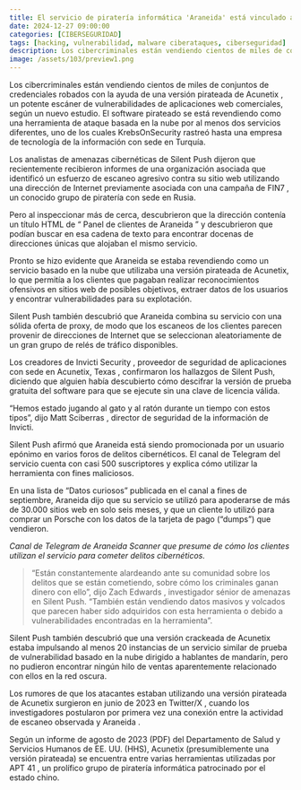```yaml
---
title: El servicio de piratería informática 'Araneida' está vinculado a una empresa turca de TI
date: 2024-12-27 09:00:00 
categories: [CIBERSEGURIDAD]
tags: [hacking, vulnerabilidad, malware ciberataques, ciberseguridad]
description: Los cibercriminales están vendiendo cientos de miles de conjuntos de credenciales robados con la ayuda de una versión pirateada de Acunetix.
image: /assets/103/preview1.png
---
```


Los cibercriminales están vendiendo cientos de miles de conjuntos de credenciales robados con la ayuda de una versión pirateada de Acunetix , un potente escáner de vulnerabilidades de aplicaciones web comerciales, según un nuevo estudio. El software pirateado se está revendiendo como una herramienta de ataque basada en la nube por al menos dos servicios diferentes, uno de los cuales KrebsOnSecurity rastreó hasta una empresa de tecnología de la información con sede en Turquía.

Los analistas de amenazas cibernéticas de Silent Push dijeron que recientemente recibieron informes de una organización asociada que identificó un esfuerzo de escaneo agresivo contra su sitio web utilizando una dirección de Internet previamente asociada con una campaña de FIN7 , un conocido grupo de piratería con sede en Rusia.

Pero al inspeccionar más de cerca, descubrieron que la dirección contenía un título HTML de “ Panel de clientes de Araneida ” y descubrieron que podían buscar en esa cadena de texto para encontrar docenas de direcciones únicas que alojaban el mismo servicio.

Pronto se hizo evidente que Araneida se estaba revendiendo como un servicio basado en la nube que utilizaba una versión pirateada de Acunetix, lo que permitía a los clientes que pagaban realizar reconocimientos ofensivos en sitios web de posibles objetivos, extraer datos de los usuarios y encontrar vulnerabilidades para su explotación.

Silent Push también descubrió que Araneida combina su servicio con una sólida oferta de proxy, de modo que los escaneos de los clientes parecen provenir de direcciones de Internet que se seleccionan aleatoriamente de un gran grupo de relés de tráfico disponibles.

Los creadores de Invicti Security , proveedor de seguridad de aplicaciones con sede en Acunetix, Texas , confirmaron los hallazgos de Silent Push, diciendo que alguien había descubierto cómo descifrar la versión de prueba gratuita del software para que se ejecute sin una clave de licencia válida.

“Hemos estado jugando al gato y al ratón durante un tiempo con estos tipos”, dijo Matt Sciberras , director de seguridad de la información de Invicti.

Silent Push afirmó que Araneida está siendo promocionada por un usuario epónimo en varios foros de delitos cibernéticos. El canal de Telegram del servicio cuenta con casi 500 suscriptores y explica cómo utilizar la herramienta con fines maliciosos.

En una lista de “Datos curiosos” publicada en el canal a fines de septiembre, Araneida dijo que su servicio se utilizó para apoderarse de más de 30.000 sitios web en solo seis meses, y que un cliente lo utilizó para comprar un Porsche con los datos de la tarjeta de pago (“dumps”) que vendieron.


*Canal de Telegram de Araneida Scanner que presume de cómo los clientes utilizan el servicio para cometer delitos cibernéticos.*

> “Están constantemente alardeando ante su comunidad sobre los delitos que se están cometiendo, sobre cómo los criminales ganan dinero con ello”, dijo  Zach Edwards , investigador sénior de amenazas en Silent Push. “También están vendiendo datos masivos y volcados que parecen haber sido adquiridos con esta herramienta o debido a vulnerabilidades encontradas en la herramienta”.

Silent Push también descubrió que una versión crackeada de Acunetix estaba impulsando al menos 20 instancias de un servicio similar de prueba de vulnerabilidad basado en la nube dirigido a hablantes de mandarín, pero no pudieron encontrar ningún hilo de ventas aparentemente relacionado con ellos en la red oscura.

Los rumores de que los atacantes estaban utilizando una versión pirateada de Acunetix surgieron en junio de 2023 en Twitter/X , cuando los investigadores postularon por primera vez una conexión entre la actividad de escaneo observada y Araneida .

Según un informe de agosto de 2023 (PDF) del Departamento de Salud y Servicios Humanos de EE. UU. (HHS), Acunetix (presumiblemente una versión pirateada) se encuentra entre varias herramientas utilizadas por APT 41 , un prolífico grupo de piratería informática patrocinado por el estado chino.


